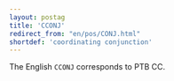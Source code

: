 ```yaml
---
layout: postag
title: 'CCONJ'
redirect_from: "en/pos/CONJ.html"
shortdef: 'coordinating conjunction'
---
```


The English `CCONJ` corresponds to PTB CC.
<!-- Interlanguage links updated Po lis 14 15:34:31 CET 2022 -->
